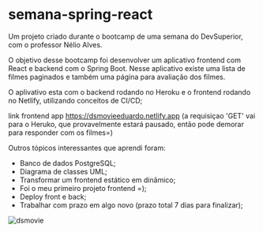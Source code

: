 # semana-spring-react

Um projeto criado durante o bootcamp de uma semana do DevSuperior, com o professor Nélio Alves.

O objetivo desse bootcamp foi desenvolver um aplicativo frontend com React e backend com o Spring Boot. Nesse aplicativo existe uma lista de filmes paginados e também uma página para avaliação dos filmes. 

O aplivativo esta com o backend rodando no Heroku e o frontend rodando no Netlify, utilizando conceitos de CI/CD;

link frontend app https://dsmovieeduardo.netlify.app (a requisiçao 'GET' vai para o Heruko, que provavelmente estará pausado, então pode demorar para responder com os filmes=)

Outros tópicos interessantes que aprendi foram:
- Banco de dados PostgreSQL;
- Diagrama de classes UML;
- Transformar um frontend estático em dinâmico;
- Foi o meu primeiro projeto frontend =);
- Deploy front e back;
- Trabalhar com prazo em algo novo (prazo total 7 dias para finalizar);


![dsmovie](https://user-images.githubusercontent.com/62108488/150452370-4c5b7f70-dc25-4aee-aa9a-df4cd7cb5604.png)
